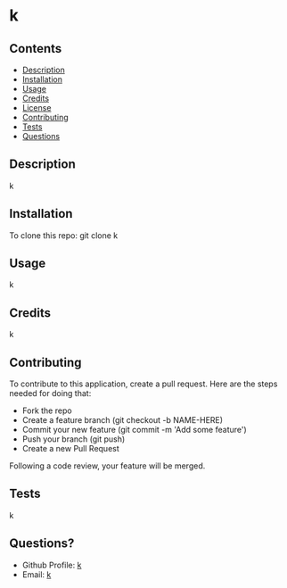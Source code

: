 
  # k

  ## Contents

  - [Description](#description)
  - [Installation](#installation)
  - [Usage](#usage)
  - [Credits](#credits)
  - [License](#license)
  - [Contributing](#contributing)
  - [Tests](#tests)
  - [Questions](#questions)

  ## Description
  k

  ## Installation
  To clone this repo:
  git clone k

  ## Usage
  k

  ## Credits
  k

  
   

  ## Contributing
  To contribute to this application, create a pull request.
  Here are the steps needed for doing that:
  - Fork the repo
  - Create a feature branch (git checkout -b NAME-HERE)
  - Commit your new feature (git commit -m 'Add some feature')
  - Push your branch (git push)
  - Create a new Pull Request

  Following a code review, your feature will be merged.

  ## Tests
  k

  ## Questions?
  - Github Profile: [k](https://github.com/k)
  - Email: [k](k)
